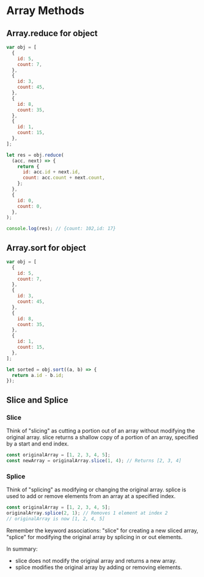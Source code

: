 # Array Methods

## Array.reduce for object

```javascript
var obj = [
  {
    id: 5,
    count: 7,
  },
  {
    id: 3,
    count: 45,
  },
  {
    id: 8,
    count: 35,
  },
  {
    id: 1,
    count: 15,
  },
];

let res = obj.reduce(
  (acc, next) => {
    return {
      id: acc.id + next.id,
      count: acc.count + next.count,
    };
  },
  {
    id: 0,
    count: 0,
  },
);

console.log(res); // {count: 102,id: 17}
```

## Array.sort for object

```javascript
var obj = [
  {
    id: 5,
    count: 7,
  },
  {
    id: 3,
    count: 45,
  },
  {
    id: 8,
    count: 35,
  },
  {
    id: 1,
    count: 15,
  },
];

let sorted = obj.sort((a, b) => {
  return a.id - b.id;
});
```

## Slice and Splice

### Slice

Think of "slicing" as cutting a portion out of an array without modifying the original array.
slice returns a shallow copy of a portion of an array, specified by a start and end index.

```javascript
const originalArray = [1, 2, 3, 4, 5];
const newArray = originalArray.slice(1, 4); // Returns [2, 3, 4]
```

### Splice

Think of "splicing" as modifying or changing the original array.
splice is used to add or remove elements from an array at a specified index.

```javascript
const originalArray = [1, 2, 3, 4, 5];
originalArray.splice(2, 1); // Removes 1 element at index 2
// originalArray is now [1, 2, 4, 5]
```

Remember the keyword associations: "slice" for creating a new sliced array, "splice" for modifying the original array by splicing in or out elements.

In summary:

- slice does not modify the original array and returns a new array.
- splice modifies the original array by adding or removing elements.
